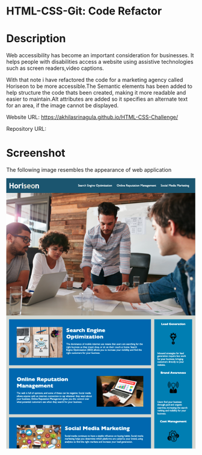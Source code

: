 # HTML-CSS-Git: Code Refactor

# Description

Web accessibility has become an important consideration for businesses. It helps people with disabilities access a website using assistive technologies such as screen readers,video captions.

With that note i have refactored the code for a marketing agency called Horiseon to be more accessible.The Semantic elements has been added to help structure the code thats been created, making it more readable and easier to maintain.Alt attributes are added so it specifies an alternate text for an area, if the image cannot be displayed.

Website URL: https://akhilasrinagula.github.io/HTML-CSS-Challenge/

Repository URL:

# Screenshot

The following image resembles the appearance of web application

![Image of how the webpage looks](./assets/screenshot.png)
